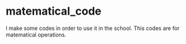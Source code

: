 # matematical_code
I make some codes in order to use it in the school. This codes are for matematical operations.
